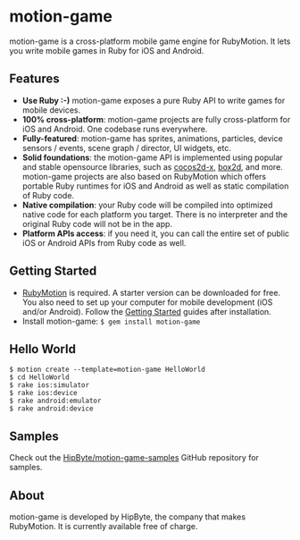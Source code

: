 # motion-game

motion-game is a cross-platform mobile game engine for RubyMotion. It lets you write mobile games in Ruby for iOS and Android.

## Features

 * **Use Ruby :-)** motion-game exposes a pure Ruby API to write games for mobile devices.
 * **100% cross-platform**: motion-game projects are fully cross-platform for iOS and Android. One codebase runs everywhere.
 * **Fully-featured**: motion-game has sprites, animations, particles, device sensors / events, scene graph / director, UI widgets, etc.
 * **Solid foundations**: the motion-game API is implemented using popular and stable opensource libraries, such as [cocos2d-x](http://www.cocos2d-x.org/), [box2d](http://box2d.org/), and more. motion-game projects are also based on RubyMotion which offers portable Ruby runtimes for iOS and Android as well as static compilation of Ruby code.
 * **Native compilation**: your Ruby code will be compiled into optimized native code for each platform you target. There is no interpreter and the original Ruby code will not be in the app.
 * **Platform APIs access**: if you need it, you can call the entire set of public iOS or Android APIs from Ruby code as well.

## Getting Started

 * [RubyMotion](http://rubymotion.com) is required. A starter version can be downloaded for free. You also need to set up your computer for mobile development (iOS and/or Android). Follow the [Getting Started](http://rubymotion.com/developers) guides after installation.
 * Install motion-game: `$ gem install motion-game`

## Hello World

```
$ motion create --template=motion-game HelloWorld
$ cd HelloWorld
$ rake ios:simulator
$ rake ios:device
$ rake android:emulator
$ rake android:device
```

## Samples

Check out the [HipByte/motion-game-samples](https://github.com/HipByte/motion-game-samples) GitHub repository for samples.

## About

motion-game is developed by HipByte, the company that makes RubyMotion. It is currently available free of charge.
